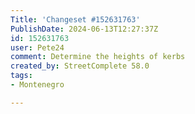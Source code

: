 ```yaml
---
Title: 'Changeset #152631763'
PublishDate: 2024-06-13T12:27:37Z
id: 152631763
user: Pete24
comment: Determine the heights of kerbs
created_by: StreetComplete 58.0
tags:
- Montenegro

---
```

